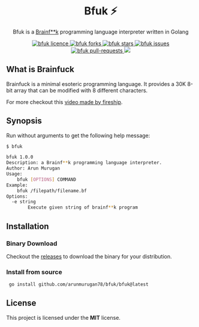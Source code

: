 <h1 align="center">Bfuk ⚡</h1>

<p align="center">Bfuk is a <a href="https://en.wikipedia.org/wiki/Brainfuck">Brainf**k</a> programming language interpreter written in Golang</p>

<p align="center">
<a href="https://github.com/ArunMurugan78/bfuk/blob/master/LICENSE" target="blank">
<img src="https://img.shields.io/github/license/ArunMurugan78/bfuk?style=flat-square" alt="bfuk licence" />
</a>
<a href="https://github.com/ArunMurugan78/bfuk/fork" target="blank">
<img src="https://img.shields.io/github/forks/ArunMurugan78/bfuk?style=flat-square" alt="bfuk forks"/>
</a>
<a href="https://github.com/ArunMurugan78/bfuk/stargazers" target="blank">
<img src="https://img.shields.io/github/stars/ArunMurugan78/bfuk?style=flat-square" alt="bfuk stars"/>
</a>
<a href="https://github.com/ArunMurugan78/bfuk/issues" target="blank">
<img src="https://img.shields.io/github/issues/ArunMurugan78/bfuk?style=flat-square" alt="bfuk issues"/>
</a>
<a href="https://github.com/ArunMurugan78/bfuk/pulls" target="blank">
<img src="https://img.shields.io/github/issues-pr/ArunMurugan78/bfuk?style=flat-square" alt="bfuk pull-requests"/>
</a>
<img src="https://github.com/ArunMurugan78/bfuk/actions/workflows/releaser.yml/badge.svg" />
</p>

## What is Brainfuck
Brainfuck is a minimal esoteric programming language. It provides a 30K 8-bit array that can be modified with 8 different characters. 

For more checkout this [video made by fireship](https://youtu.be/hdHjjBS4cs8).

## Synopsis
Run without arguments to get the following help message:
```bash
$ bfuk

bfuk 1.0.0
Description: a Brainf**k programming language interpreter.
Author: Arun Murugan
Usage:
	bfuk [OPTIONS] COMMAND
Example:
	bfuk /filepath/filename.bf
Options:
  -e string
    	Execute given string of brainf**k program

```

## Installation

### Binary Download
Checkout the [releases](https://github.com/ArunMurugan78/bfuk/releases/latest) to download the binary for your distribution.

### Install from source
```bash
 go install github.com/arunmurugan78/bfuk/bfuk@latest
```

## License
This project is licensed under the **MIT** license.
